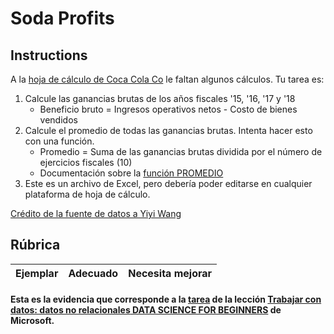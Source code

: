 # Soda Profits

## Instructions

A la [hoja de cálculo de Coca Cola Co](./CocaColaCo.xlsx) le faltan algunos cálculos. Tu tarea es:

1. Calcule las ganancias brutas de los años fiscales '15, '16, '17 y '18
    - Beneficio bruto = Ingresos operativos netos - Costo de bienes vendidos
1. Calcule el promedio de todas las ganancias brutas. Intenta hacer esto con una función.
    - Promedio = Suma de las ganancias brutas dividida por el número de ejercicios fiscales (10)
    - Documentación sobre la [función PROMEDIO](https://support.microsoft.com/en-us/office/average-function-047bac88-d466-426c-a32b-8f33eb960cf6)
1. Este es un archivo de Excel, pero debería poder editarse en cualquier plataforma de hoja de cálculo.

[Crédito de la fuente de datos a Yiyi Wang](https://www.kaggle.com/yiyiwang0826/cocacola-excel)

## Rúbrica

Ejemplar | Adecuado | Necesita mejorar
--- | --- | -- |

#### Esta es la evidencia que corresponde a la <a href="https://github.com/microsoft/Data-Science-For-Beginners/blob/main/2-Working-With-Data/06-non-relational/assignment.md">tarea</a> de la lección <a href="https://github.com/microsoft/Data-Science-For-Beginners/blob/main/2-Working-With-Data/06-non-relational/README.md">Trabajar con datos: datos no relacionales<a href="https://github.com/microsoft/Data-Science-For-Beginners/tree/main"> DATA SCIENCE FOR BEGINNERS</a> de Microsoft.